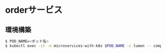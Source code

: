 # orderサービス

## 環境構築

```bash
$ POD_NAME=<ポッド名>
$ kubectl exec -it -n microservices-with-k8s $POD_NAME -c lumen -- composer install COMPOSER_MEMORY_LIMIT=-1 --prefer-dist -vvv
```
